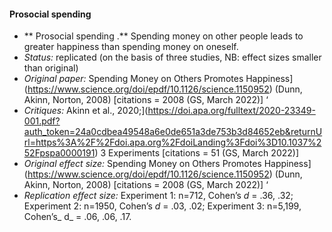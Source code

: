 #### Prosocial spending 

* ** Prosocial spending .** Spending money on other people leads to greater happiness than spending money on oneself. 
* _Status:_ replicated (on the basis of three studies, NB: effect sizes smaller than original)
* _Original paper:_ Spending Money on Others Promotes Happiness](https://www.science.org/doi/epdf/10.1126/science.1150952) (Dunn, Akinn, Norton, 2008) [citations = 2008 (GS, March 2022)] ‘ 
* _Critiques:_ Akinn et al., 2020;](https://doi.apa.org/fulltext/2020-23349-001.pdf?auth_token=24a0cdbea49548a6e0de651a3de753b3d84652eb&returnUrl=https%3A%2F%2Fdoi.apa.org%2FdoiLanding%3Fdoi%3D10.1037%252Fpspa0000191) 3 Experiments [citations = 51 (GS, March 2022)]
* _Original effect size:_ Spending Money on Others Promotes Happiness](https://www.science.org/doi/epdf/10.1126/science.1150952) (Dunn, Akinn, Norton, 2008) [citations = 2008 (GS, March 2022)] ‘ 
* _Replication effect size:_ Experiment 1: n=712, Cohen’s _d_ = .36, .32; Experiment 2: n=1950, Cohen’s _d_ = .03, .02; Experiment 3: n=5,199, Cohen’s_ d_ = .06, .06, .17.
